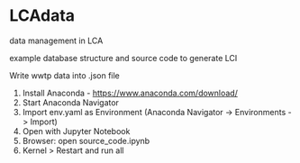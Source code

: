 # LCAdata
data management in LCA

example database structure and source code to generate LCI

Write wwtp data into .json file

1. Install Anaconda - https://www.anaconda.com/download/
2. Start Anaconda Navigator
3. Import env.yaml as Environment (Anaconda Navigator -> Environments -> Import)
4. Open with Jupyter Notebook
5. Browser: open source_code.ipynb
6. Kernel > Restart and run all
